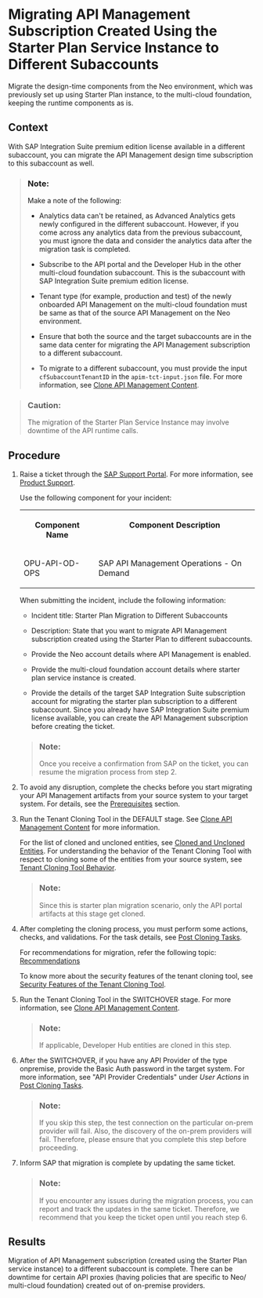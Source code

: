 <!-- loio1f4ed86ab3b3404db2365e3e2e95824f -->

# Migrating API Management Subscription Created Using the Starter Plan Service Instance to Different Subaccounts

Migrate the design-time components from the Neo environment, which was previously set up using Starter Plan instance, to the multi-cloud foundation, keeping the runtime components as is.



<a name="loio1f4ed86ab3b3404db2365e3e2e95824f__context_qmw_v5b_xpb"/>

## Context

With SAP Integration Suite premium edition license available in a different subaccount, you can migrate the API Management design time subscription to this subaccount as well.

> ### Note:  
> Make a note of the following:
> 
> -   Analytics data can't be retained, as Advanced Analytics gets newly configured in the different subaccount. However, if you come across any analytics data from the previous subaccount, you must ignore the data and consider the analytics data after the migration task is completed.
> 
> -   Subscribe to the API portal and the Developer Hub in the other multi-cloud foundation subaccount. This is the subaccount with SAP Integration Suite premium edition license.
> 
> -   Tenant type \(for example, production and test\) of the newly onboarded API Management on the multi-cloud foundation must be same as that of the source API Management on the Neo environment.
> 
> -   Ensure that both the source and the target subaccounts are in the same data center for migrating the API Management subscription to a different subaccount.
> 
> -   To migrate to a different subaccount, you must provide the input `cfSubaccountTenantID` in the `apim-tct-input.json` file. For more information, see [Clone API Management Content](clone-api-management-content-7abd887.md).

> ### Caution:  
> The migration of the Starter Plan Service Instance may involve downtime of the API runtime calls.



<a name="loio1f4ed86ab3b3404db2365e3e2e95824f__steps_y1l_cvb_xpb"/>

## Procedure

1.  Raise a ticket through the [SAP Support Portal](https://support.sap.com/en/index.html). For more information, see [Product Support](https://support.sap.com/en/my-support/product-support.html).

    Use the following component for your incident:


    <table>
    <tr>
    <th valign="top">

    Component Name
    
    </th>
    <th valign="top">

    Component Description
    
    </th>
    </tr>
    <tr>
    <td valign="top">
    
    OPU-API-OD-OPS
    
    </td>
    <td valign="top">
    
    SAP API Management Operations - On Demand
    
    </td>
    </tr>
    </table>
    
    When submitting the incident, include the following information:

    -   Incident title: Starter Plan Migration to Different Subaccounts

    -   Description: State that you want to migrate API Management subscription created using the Starter Plan to different subaccounts.

    -   Provide the Neo account details where API Management is enabled.

    -   Provide the multi-cloud foundation account details where starter plan service instance is created.

    -   Provide the details of the target SAP Integration Suite subscription account for migrating the starter plan subscription to a different subaccount. Since you already have SAP Integration Suite premium license available, you can create the API Management subscription before creating the ticket.


    > ### Note:  
    > Once you receive a confirmation from SAP on the ticket, you can resume the migration process from step 2.

2.  To avoid any disruption, complete the checks before you start migrating your API Management artifacts from your source system to your target system. For details, see the [Prerequisites](prerequisites-c1904bc.md) section.

3.  Run the Tenant Cloning Tool in the DEFAULT stage. See [Clone API Management Content](clone-api-management-content-7abd887.md) for more information.

    For the list of cloned and uncloned entities, see [Cloned and Uncloned Entities](cloned-and-uncloned-entities-8973ca0.md). For understanding the behavior of the Tenant Cloning Tool with respect to cloning some of the entities from your source system, see [Tenant Cloning Tool Behavior](tenant-cloning-tool-behavior-6d15ffd.md).

    > ### Note:  
    > Since this is starter plan migration scenario, only the API portal artifacts at this stage get cloned.

4.  After completing the cloning process, you must perform some actions, checks, and validations. For the task details, see [Post Cloning Tasks](post-cloning-tasks-116d82c.md).

    For recommendations for migration, refer the following topic: [Recommendations](recommendations-ff61cef.md) 

    To know more about the security features of the tenant cloning tool, see [Security Features of the Tenant Cloning Tool](security-features-of-the-tenant-cloning-tool-a6969cc.md).

5.  Run the Tenant Cloning Tool in the SWITCHOVER stage. For more information, see [Clone API Management Content](clone-api-management-content-7abd887.md).

    > ### Note:  
    > If applicable, Developer Hub entities are cloned in this step.

6.  After the SWITCHOVER, if you have any API Provider of the type onpremise, provide the Basic Auth password in the target system. For more information, see "API Provider Credentials" under *User Actions* in [Post Cloning Tasks](post-cloning-tasks-116d82c.md).

    > ### Note:  
    > If you skip this step, the test connection on the particular on-prem provider will fail. Also, the discovery of the on-prem providers will fail. Therefore, please ensure that you complete this step before proceeding.

7.  Inform SAP that migration is complete by updating the same ticket.

    > ### Note:  
    > If you encounter any issues during the migration process, you can report and track the updates in the same ticket. Therefore, we recommend that you keep the ticket open until you reach step 6.




<a name="loio1f4ed86ab3b3404db2365e3e2e95824f__result_czj_hds_ypb"/>

## Results

Migration of API Management subscription \(created using the Starter Plan service instance\) to a different subaccount is complete. There can be downtime for certain API proxies \(having policies that are specific to Neo/ multi-cloud foundation\) created out of on-premise providers.

